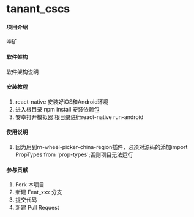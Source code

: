 # tanant_cscs

#### 项目介绍
哇矿

#### 软件架构
软件架构说明


#### 安装教程

1. react-native 安装好iOS和Android环境
2. 进入根目录 npm install 安装依赖包
3. 安卓打开模拟器 根目录进行react-native run-android

#### 使用说明

1. 因为用到rn-wheel-picker-china-region插件，必须对源码的添加import PropTypes from 'prop-types';否则项目无法运行

#### 参与贡献

1. Fork 本项目
2. 新建 Feat_xxx 分支
3. 提交代码
4. 新建 Pull Request
